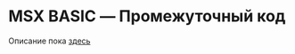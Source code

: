 # MSX BASIC — Промежуточный код

Описание пока [здесь](https://sysadminmosaic.ru/msx/basic_intermediate_code/)
